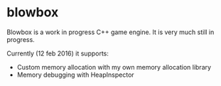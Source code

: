 # blowbox
Blowbox is a work in progress C++ game engine. It is very much still in progress.

Currently (12 feb 2016) it supports:
  - Custom memory allocation with my own memory allocation library
  - Memory debugging with HeapInspector
